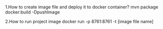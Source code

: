 1.How to create image file and deploy it to docker container?
mvn package docker:build -DpushImage

2.How to run project image
docker run -p 8761:8761 -t [image file name]

